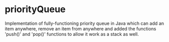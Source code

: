 # priorityQueue
Implementation of fully-functioning priority queue in Java which can add an item anywhere, remove an item from anywhere and added the functions 'push()' and 'pop()' functions to allow it work as a stack as well.
